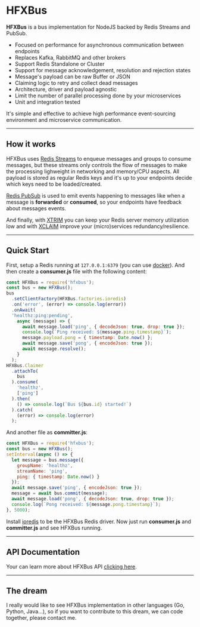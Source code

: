 # HFXBus

**HFXBus** is a bus implementation for NodeJS backed by Redis Streams and PubSub.

* Focused on performance for asynchronous communication between endpoints
* Replaces Kafka, RabbitMQ and other brokers
* Support Redis Standalone or Cluster
* Support for message acknowledgement, resolution and rejection states
* Message's payload can be raw Buffer or JSON
* Claiming logic to retry and collect dead messages
* Architecture, driver and payload agnostic
* Limit the number of parallel processing done by your microservices
* Unit and integration tested

It's simple and effective to achieve high performance event-sourcing environment and microservice communication.

----------------------

## How it works

HFXBus uses [Redis Streams](https://redis.io/topics/streams-intro) to enqueue messages and groups to consume messages, but these streams only controls the flow of messages to make the processing lighweight in networking and memory/CPU aspects. All payload is stored as regular Redis keys and it's up to your endpoints decide which keys need to be loaded/created.

[Redis PubSub](https://redis.io/topics/pubsub) is used to emit events happening to messages like when a message is **forwarded** or **consumed**, so your endpoints have feedback about messages events.

And finally, with [XTRIM](https://redis.io/commands/xtrim) you can keep your Redis server memory utilization low and with [XCLAIM](https://redis.io/commands/xclaim) improve your (micro)services redundancy/resilience.

----------------------

## Quick Start

First, setup a Redis running at `127.0.0.1:6379` (you can use [docker](https://hub.docker.com/_/redis)). And then create a **consumer.js** file with the following content:

```javascript
const HFXBus = require('hfxbus');
const bus = new HFXBus();
bus
  .setClientFactory(HFXBus.factories.ioredis)
  .on('error', (error) => console.log(error))
  .onAwait(
  'healthz:ping:pending',
    async (message) => {
      await message.load('ping', { decodeJson: true, drop: true });
      console.log(`Ping received: ${message.ping.timestamp}`);
      message.payload.pong = { timestamp: Date.now() };
      await message.save('pong', { encodeJson: true });
      await message.resolve();
    }
  );
HFXBus.Claimer
  .attachTo(
    bus
  ).consume(
    'healthz',
    ['ping']
  ).then(
    () => console.log(`Bus ${bus.id} started!`)
  ).catch(
    (error) => console.log(error)
  );
```

And another file as **committer.js**:

```javascript
const HFXBus = require('hfxbus');
const bus = new HFXBus();
setInterval(async () => {
  let message = bus.message({
    groupName: 'healthz',
    streamName: 'ping',
    ping: { timestamp: Date.now() }
  });
  await message.save('ping', { encodeJson: true });
  message = await bus.commit(message);
  await message.load('pong', { decodeJson: true, drop: true });
  console.log(`Pong received: ${message.pong.timestamp}`);
}, 5000);
```

Install [ioredis](https://github.com/luin/ioredis) to be the HFXBus Redis driver. Now just run **consumer.js** and **committer.js** and see HFXBus running.

----------------------

## API Documentation

Your can learn more about HFXBus API [clicking here](https://github.com/exocet-engineering/hfx-bus/blob/master/API.md).

----------------------

## The dream

I really would like to see HFXBus implementation in other languages (Go, Python, Java...), so if you want to contribute to this dream, we can code together, please contact me.